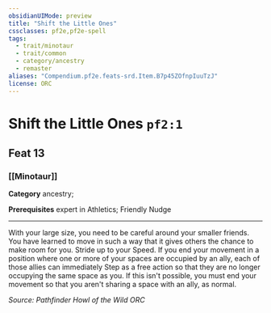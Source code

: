 ```yaml
---
obsidianUIMode: preview
title: "Shift the Little Ones"
cssclasses: pf2e,pf2e-spell
tags:
  - trait/minotaur
  - trait/common
  - category/ancestry
  - remaster
aliases: "Compendium.pf2e.feats-srd.Item.B7p45ZOfnpIuuTzJ"
license: ORC
---
```

# Shift the Little Ones `pf2:1`
## Feat 13
### [[Minotaur]]

**Category** ancestry; 



**Prerequisites** expert in Athletics; Friendly Nudge
* * *
With your large size, you need to be careful around your smaller friends. You have learned to move in such a way that it gives others the chance to make room for you. Stride up to your Speed. If you end your movement in a position where one or more of your spaces are occupied by an ally, each of those allies can immediately Step as a free action so that they are no longer occupying the same space as you. If this isn't possible, you must end your movement so that you aren't sharing a space with an ally, as normal.

*Source: Pathfinder Howl of the Wild*
*ORC*